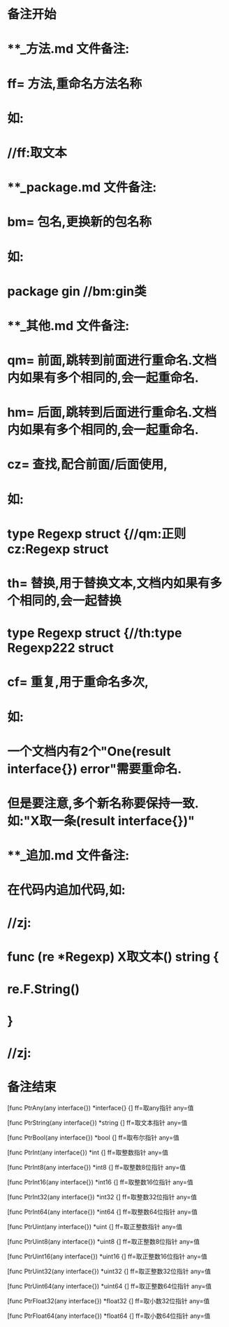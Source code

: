 # 备注开始
# **_方法.md 文件备注:
# ff= 方法,重命名方法名称
# 如:
# //ff:取文本

# **_package.md 文件备注:
# bm= 包名,更换新的包名称 
# 如: 
# package gin //bm:gin类

# **_其他.md 文件备注:
# qm= 前面,跳转到前面进行重命名.文档内如果有多个相同的,会一起重命名.
# hm= 后面,跳转到后面进行重命名.文档内如果有多个相同的,会一起重命名.
# cz= 查找,配合前面/后面使用,
# 如:
# type Regexp struct {//qm:正则 cz:Regexp struct
#
# th= 替换,用于替换文本,文档内如果有多个相同的,会一起替换
# type Regexp struct {//th:type Regexp222 struct
#
# cf= 重复,用于重命名多次,
# 如: 
# 一个文档内有2个"One(result interface{}) error"需要重命名.
# 但是要注意,多个新名称要保持一致. 如:"X取一条(result interface{})"

# **_追加.md 文件备注:
# 在代码内追加代码,如:
# //zj:
# func (re *Regexp) X取文本() string { 
#    re.F.String()
# }
# //zj:
# 备注结束

[func PtrAny(any interface{}) *interface{} {]
ff=取any指针
any=值

[func PtrString(any interface{}) *string {]
ff=取文本指针
any=值

[func PtrBool(any interface{}) *bool {]
ff=取布尔指针
any=值

[func PtrInt(any interface{}) *int {]
ff=取整数指针
any=值

[func PtrInt8(any interface{}) *int8 {]
ff=取整数8位指针
any=值

[func PtrInt16(any interface{}) *int16 {]
ff=取整数16位指针
any=值

[func PtrInt32(any interface{}) *int32 {]
ff=取整数32位指针
any=值

[func PtrInt64(any interface{}) *int64 {]
ff=取整数64位指针
any=值

[func PtrUint(any interface{}) *uint {]
ff=取正整数指针
any=值

[func PtrUint8(any interface{}) *uint8 {]
ff=取正整数8位指针
any=值

[func PtrUint16(any interface{}) *uint16 {]
ff=取正整数16位指针
any=值

[func PtrUint32(any interface{}) *uint32 {]
ff=取正整数32位指针
any=值

[func PtrUint64(any interface{}) *uint64 {]
ff=取正整数64位指针
any=值

[func PtrFloat32(any interface{}) *float32 {]
ff=取小数32位指针
any=值

[func PtrFloat64(any interface{}) *float64 {]
ff=取小数64位指针
any=值
